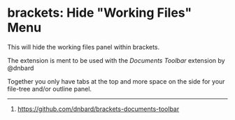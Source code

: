 # brackets: Hide "Working Files" Menu

This will hide the working files panel within brackets. 

The extension is ment to be used with the *Documents Toolbar* extension by @dnbard

Together you only have tabs at the top and more space on the side for your file-tree and/or outline panel.

----

1) https://github.com/dnbard/brackets-documents-toolbar